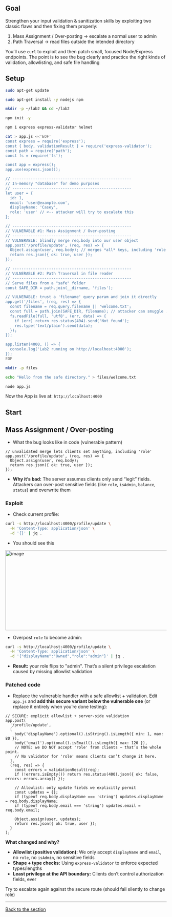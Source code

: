 ## Goal
Strengthen your input validation & sanitization skills by exploiting two classic flaws and then fixing them properly:
1. Mass Assignment / Over-posting -> escalate a normal user to admin
2. Path Traversal -> read files outside the intended directory

You’ll use ``curl`` to exploit and then patch small, focused Node/Express endpoints. The point is to see the bug clearly and practice the right kinds of validation, allowlisting, and safe file handling

## Setup
```bash
sudo apt-get update
```
```bash
sudo apt-get install -y nodejs npm
```
```bash
mkdir -p ~/lab2 && cd ~/lab2
```
```bash
npm init -y
```
```bash
npm i express express-validator helmet
```
```bash
cat > app.js <<'EOF'
const express = require('express');
const { body, validationResult } = require('express-validator');
const path = require('path');
const fs = require('fs');

const app = express();
app.use(express.json());

// ----------------------------------------------------
// In-memory "database" for demo purposes
// ----------------------------------------------------
let user = {
  id: 1,
  email: 'user@example.com',
  displayName: 'Casey',
  role: 'user' // <-- attacker will try to escalate this
};

// ----------------------------------------------------
// VULNERABLE #1: Mass Assignment / Over-posting
// ----------------------------------------------------
// VULNERABLE: blindly merge req.body into our user object
app.post('/profile/update', (req, res) => {
  Object.assign(user, req.body); // merges *all* keys, including 'role'
  return res.json({ ok: true, user });
});

// ----------------------------------------------------
// VULNERABLE #2: Path Traversal in file reader
// ----------------------------------------------------
// Serve files from a "safe" folder
const SAFE_DIR = path.join(__dirname, 'files');

// VULNERABLE: trust a 'filename' query param and join it directly
app.get('/files', (req, res) => {
  const filename = req.query.filename || 'welcome.txt';
  const full = path.join(SAFE_DIR, filename); // attacker can smuggle ../
  fs.readFile(full, 'utf8', (err, data) => {
    if (err) return res.status(404).send('Not found');
    res.type('text/plain').send(data);
  });
});

app.listen(4000, () => {
  console.log('Lab2 running on http://localhost:4000');
});
EOF
```
```bash
mkdir -p files
```
```bash
echo "Hello from the safe directory." > files/welcome.txt
```
```bash
node app.js
```

Now the App is live at: ``http://localhost:4000``

## Start

## Mass Assignment / Over-posting
- What the bug looks like in code (vulnerable pattern)
```
// unvalidated merge lets clients set anything, including 'role'
app.post('/profile/update', (req, res) => {
  Object.assign(user, req.body);
  return res.json({ ok: true, user });
});
```

- **Why it’s bad:** The server assumes clients only send “legit” fields. Attackers can over-post sensitive fields (like ``role``, ``isAdmin``, ``balance``, ``status``) and overwrite them

### Exploit
- Check current profile:
```bash
curl -s http://localhost:4000/profile/update \
  -H 'Content-Type: application/json' \
  -d '{}' | jq .
```

- You should see this

<img width="647" height="250" alt="image" src="https://github.com/user-attachments/assets/50ceedbd-72d1-41d6-88d1-485bfaf6f400" />

- Overpost ``role`` to become admin:
```bash
curl -s http://localhost:4000/profile/update \
  -H 'Content-Type: application/json' \
  -d '{"displayName":"Owned","role":"admin"}' | jq .
```

- **Result:** your role flips to "admin". That’s a silent privilege escalation caused by missing allowlist validation

### Patched code
- Replace the vulnerable handler with a safe allowlist + validation. Edit ``app.js`` and **add this secure variant below the vulnerable one** (or replace it entirely when you’re done testing):
```
// SECURE: explicit allowlist + server-side validation
app.post(
  '/profile/update',
  [
    body('displayName').optional().isString().isLength({ min: 1, max: 80 }),
    body('email').optional().isEmail().isLength({ max: 120 }),
    // NOTE: we DO NOT accept 'role' from clients — that’s the whole point.
    // No validator for 'role' means clients can’t change it here.
  ],
  (req, res) => {
    const errors = validationResult(req);
    if (!errors.isEmpty()) return res.status(400).json({ ok: false, errors: errors.array() });

    // Allowlist: only update fields we explicitly permit
    const updates = {};
    if (typeof req.body.displayName === 'string') updates.displayName = req.body.displayName;
    if (typeof req.body.email === 'string') updates.email = req.body.email;

    Object.assign(user, updates);
    return res.json({ ok: true, user });
  }
);
```

**What changed and why?**
- **Allowlist (positive validation):** We only accept ``displayName`` and ``email``, no ``role``, no ``isAdmin``, no sensitive fields
- **Shape + type checks:** Using ``express-validator`` to enforce expected types/lengths
- **Least privilege at the API boundary:** Clients don’t control authorization fields, ever

Try to escalate again against the secure route (should fail silently to change role)


---
[Back to the section](/courseFiles/Section_01-secureCoding_Basics/secureCoding_Basics.md)
